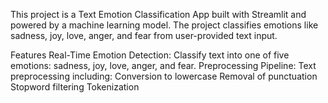 This project is a Text Emotion Classification App built with Streamlit and powered by a machine learning model. 
The project classifies emotions like sadness, joy, love, anger, and fear from user-provided text input.

Features
Real-Time Emotion Detection: Classify text into one of five emotions: sadness, joy, love, anger, and fear.
Preprocessing Pipeline: Text preprocessing including:
  Conversion to lowercase
  Removal of punctuation
  Stopword filtering
  Tokenization
